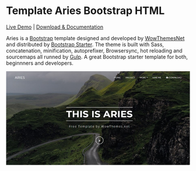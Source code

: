 # Template Aries Bootstrap HTML

[Live Demo](https://wowthemesnet.github.io/template-aries-bootstrap-html/) | [Download & Documentation](https://bootstrapstarter.com/bootstrap-templates/template-aries-bootstrap-html/)

Aries is a [Bootstrap](https://getbootstrap.com/) template designed and developed by [WowThemesNet](https://www.wowthemes.net/) and distributed by [Bootstrap Starter](https://bootstrapstarter.com/). The theme is built with Sass, concatenation, minification, autoprefixer, Browsersync, hot reloading and sourcemaps all runned by [Gulp](https://gulpjs.com/). A great Bootstrap starter template for both, beginnners and developers.

![aries theme](assets/img/screenshot.jpg)
